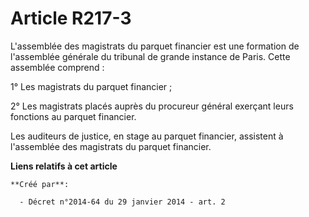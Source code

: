 # Article R217-3

L'assemblée des magistrats du parquet financier est une formation de l'assemblée générale du tribunal de grande instance de
Paris. Cette assemblée comprend :

1° Les magistrats du parquet financier ;

2° Les magistrats placés auprès du procureur général exerçant leurs fonctions au parquet financier.

Les auditeurs de justice, en stage au parquet financier, assistent à l'assemblée des magistrats du parquet financier.

**Liens relatifs à cet article**

	**Créé par**:

	  - Décret n°2014-64 du 29 janvier 2014 - art. 2
